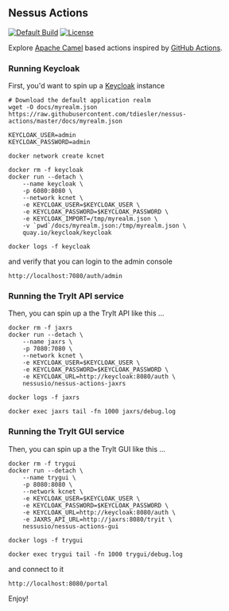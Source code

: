 ## Nessus Actions

[![Default Build](https://github.com/tdiesler/nessus-actions/workflows/Default%20Build/badge.svg)](https://github.com/tdiesler/nessus-actions/actions)
[![License](https://img.shields.io/:license-Apache2-blue.svg)](http://www.apache.org/licenses/LICENSE-2.0)

Explore [Apache Camel](http://camel.apache.org/) based actions inspired by [GitHub Actions](https://docs.github.com/en/actions). 

### Running Keycloak

First, you'd want to spin up a [Keycloak](https://www.keycloak.org/getting-started/getting-started-docker) instance

```
# Download the default application realm
wget -O docs/myrealm.json https://raw.githubusercontent.com/tdiesler/nessus-actions/master/docs/myrealm.json

KEYCLOAK_USER=admin
KEYCLOAK_PASSWORD=admin

docker network create kcnet

docker rm -f keycloak
docker run --detach \
    --name keycloak \
    -p 6080:8080 \
    --network kcnet \
    -e KEYCLOAK_USER=$KEYCLOAK_USER \
    -e KEYCLOAK_PASSWORD=$KEYCLOAK_PASSWORD \
    -e KEYCLOAK_IMPORT=/tmp/myrealm.json \
    -v `pwd`/docs/myrealm.json:/tmp/myrealm.json \
    quay.io/keycloak/keycloak 

docker logs -f keycloak
```

and verify that you can login to the admin console

```
http://localhost:7080/auth/admin
```

### Running the TryIt API service

Then, you can spin up a the TryIt API like this ...

```
docker rm -f jaxrs
docker run --detach \
    --name jaxrs \
    -p 7080:7080 \
    --network kcnet \
    -e KEYCLOAK_USER=$KEYCLOAK_USER \
    -e KEYCLOAK_PASSWORD=$KEYCLOAK_PASSWORD \
    -e KEYCLOAK_URL=http://keycloak:8080/auth \
    nessusio/nessus-actions-jaxrs

docker logs -f jaxrs

docker exec jaxrs tail -fn 1000 jaxrs/debug.log
```

### Running the TryIt GUI service

Then, you can spin up a the TryIt GUI like this ...

```
docker rm -f trygui
docker run --detach \
    --name trygui \
    -p 8080:8080 \
    --network kcnet \
    -e KEYCLOAK_USER=$KEYCLOAK_USER \
    -e KEYCLOAK_PASSWORD=$KEYCLOAK_PASSWORD \
    -e KEYCLOAK_URL=http://keycloak:8080/auth \
    -e JAXRS_API_URL=http://jaxrs:8080/tryit \
    nessusio/nessus-actions-gui

docker logs -f trygui

docker exec trygui tail -fn 1000 trygui/debug.log
```

and connect to it

```
http://localhost:8080/portal
```

Enjoy!

